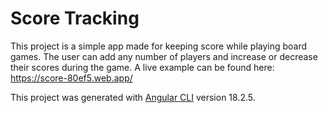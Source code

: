 # Score Tracking

This project is a simple app made for keeping score while playing board games. The user can add any number of players and increase or decrease their scores during the game. A live example can be found here: https://score-80ef5.web.app/

This project was generated with [Angular CLI](https://github.com/angular/angular-cli) version 18.2.5.
